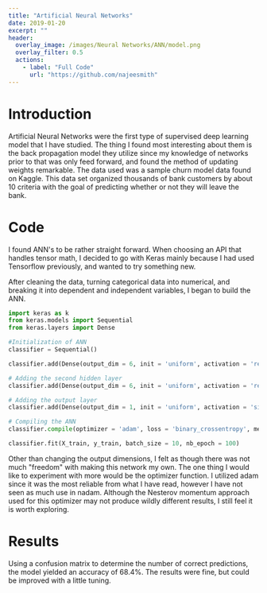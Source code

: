 ```yaml
---
title: "Artificial Neural Networks"
date: 2019-01-20
excerpt: ""
header:
  overlay_image: /images/Neural Networks/ANN/model.png
  overlay_filter: 0.5
  actions:
    - label: "Full Code"
      url: "https://github.com/najeesmith"
---
```

# Introduction

Artificial Neural Networks were the first type of supervised deep learning
model that I have studied. The thing I found most interesting about them is
the back propagation model they utilize since my knowledge of networks prior to that
was only feed forward, and found the method of updating weights remarkable.
The data used was a sample churn model data found on Kaggle. This data set
organized thousands of bank customers by about 10 criteria with the goal of
predicting whether or not they will leave the bank.

# Code
I found ANN's to be rather straight forward. When choosing an API that handles
tensor math, I decided to go with Keras mainly because I had used Tensorflow
previously, and wanted to try something new.

After cleaning the data, turning categorical data into numerical, and
breaking it into dependent and independent variables, I began to build the ANN.

``` python
import keras as k
from keras.models import Sequential
from keras.layers import Dense

#Initialization of ANN
classifier = Sequential()

classifier.add(Dense(output_dim = 6, init = 'uniform', activation = 'relu', input_dim = 11))

# Adding the second hidden layer
classifier.add(Dense(output_dim = 6, init = 'uniform', activation = 'relu'))

# Adding the output layer
classifier.add(Dense(output_dim = 1, init = 'uniform', activation = 'sigmoid'))

# Compiling the ANN
classifier.compile(optimizer = 'adam', loss = 'binary_crossentropy', metrics = ['accuracy'])

classifier.fit(X_train, y_train, batch_size = 10, nb_epoch = 100)
```
Other than changing the output dimensions, I felt as though there was not much
"freedom" with making this network my own. The one thing I would like to experiment
with more would be the optimizer function. I utilized adam since it was the most
reliable from what I have read, however I have not seen as much use in nadam.
Although the Nesterov momentum approach used for this optimizer may not produce
wildly different results, I still feel it is worth exploring.

# Results
Using a confusion matrix to determine the number of correct predictions,
the model yielded an accuracy of 68.4%. The results were fine, but could be improved with a little tuning.


<img src="{{site.baseurl}}/images\Neural Networks\ANN\cm.PNG" class="align-center" alt="">
